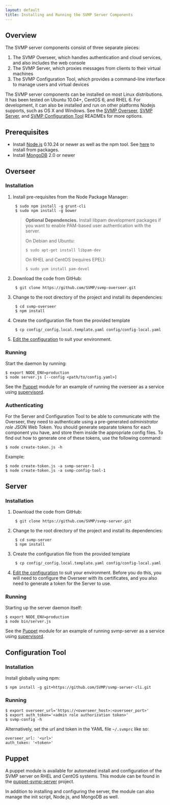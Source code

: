 ```yaml
---
layout: default
title: Installing and Running the SVMP Server Components
---
```


## Overview

The SVMP server components consist of three separate pieces:

1. The SVMP Overseer, which handles authentication and cloud services, and also includes the web console
2. The SVMP Server, which proxies messages from clients to their virtual machines
3. The SVMP Configuration Tool, which provides a command-line interface to manage users and virtual devices

The SVMP server components can be installed on most Linux distributions. It has been tested on Ubuntu 10.04+, CentOS 6, and RHEL 6. For development, it can also be installed and run on other platforms Nodejs supports, such as OS X and Windows. See the [SVMP Overseer](https://github.com/SVMP/svmp-overseer/blob/master/README.md), [SVMP Server](https://github.com/SVMP/svmp-server/blob/master/README.md), and [SVMP Configuration Tool](https://github.com/SVMP/svmp-server-cli/blob/master/README.md) READMEs for more options.

## Prerequisites

* Install [Node.js](http://nodejs.org) 0.10.24 or newer as well as the npm tool. See [here](https://github.com/joyent/node/wiki/Installing-Node.js-via-package-manager) to install from packages.
* Install [MongoDB](http://docs.mongodb.org/manual/installation/) 2.0 or newer

## Overseer

### Installation

1. Install pre-requisites from the Node Package Manager:

        $ sudo npm install -g grunt-cli
        $ sudo npm install -g bower

    > **Optional Dependencies.** Install libpam development packages if you want to enable PAM-based user authentication with the server.
    >
    > On Debian and Ubuntu:
    >
    >     $ sudo apt-get install libpam-dev
    >
    > On RHEL and CentOS (requires EPEL):
    >
    >     $ sudo yum install pam-devel

2. Download the code from GitHub:

        $ git clone https://github.com/SVMP/svmp-overseer.git

3. Change to the root directory of the project and install its dependencies:

        $ cd svmp-overseer
        $ npm install

4. Create the configuration file from the provided template

        $ cp config/_config.local.template.yaml config/config-local.yaml

5. [Edit the configuration](./server-config.html#overseer) to suit your environment.

### Running

Start the daemon by running:

    $ export NODE_ENV=production
    $ node server.js [--config <path/to/config.yaml>]

See the [Puppet](#puppet) module for an example of running the overseer as a
service using [supervisord](http://supervisord.org/).

### Authenticating

For the Server and Configuration Tool to be able to communicate with the Overseer, they need to authenticate using a pre-generated *administrator role* JSON Web Token. You should generate separate tokens for each component you have, and store them inside the appropriate config files. To find out how to generate one of these tokens, use the following command:

    $ node create-token.js -h

Example:

    $ node create-token.js -a svmp-server-1
    $ node create-token.js -a svmp-config-tool-1

## Server

### Installation

1. Download the code from GitHub:

        $ git clone https://github.com/SVMP/svmp-server.git

2. Change to the root directory of the project and install its dependencies:

        $ cd svmp-server
        $ npm install

3. Create the configuration file from the provided template

        $ cp config/_config.local.template.yaml config/config-local.yaml

4. [Edit the configuration](./server-config.html#server) to suit your environment. Before you do this, you will need to configure the Overseer with its certificates, and you also need to generate a token for the Server to use.

### Running

Starting up the server daemon itself:

    $ export NODE_ENV=production
    $ node bin/server.js

See the [Puppet](#puppet) module for an example of running svmp-server as a
service using [supervisord](http://supervisord.org/).

## Configuration Tool

### Installation

Install globally using npm:

    $ npm install -g git+https://github.com/SVMP/svmp-server-cli.git

### Running

    $ export overseer_url='https://<overseer_host>:<overseer_port>'
    $ export auth_token='<admin role authorization token>'
    $ svmp-config -h

Alternatively, set the url and token in the YAML file `~/.svmprc` like so:

    overseer_url: '<url>'
    auth_token: '<token>'

## Puppet

A puppet module is available for automated install and configuration of the SVMP server on RHEL and CentOS systems. This module can be found in the [puppet-svmp-server](https://github.com/SVMP/puppet-svmp-server) project.

In addition to installing and configuring the server, the module can also manage the init script, Node.js, and MongoDB as well.
